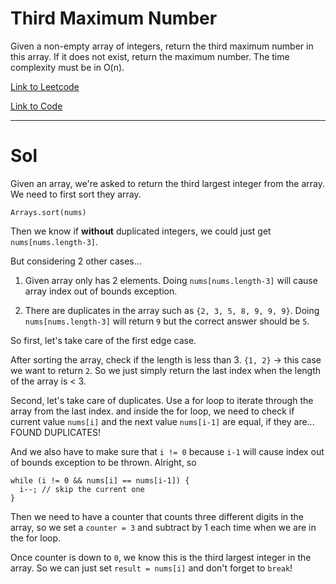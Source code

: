 # Third Maximum Number

Given a non-empty array of integers, return the third maximum number in this array.
If it does not exist, return the maximum number. The time complexity must be in O(n).

[Link to Leetcode](https://leetcode.com/problems/third-maximum-number/#/description)

[Link to Code](ThirdMax.java)

-------------------------------------------------------

# Sol

Given an array, we're asked to return the third largest integer from the array.
We need to first sort they array.

`Arrays.sort(nums)`

Then we know if **without** duplicated integers, we could just get
`nums[nums.length-3]`.

But considering 2 other cases...

1. Given array only has 2 elements. Doing `nums[nums.length-3]` will cause
array index out of bounds exception.

2. There are duplicates in the array such as `{2, 3, 5, 8, 9, 9, 9}`.
Doing `nums[nums.length-3]` will return `9` but the correct answer should be `5`.


So first, let's take care of the first edge case.

After sorting the array, check if the length is less than 3.
`{1, 2}` -> this case we want to return `2`.
So we just simply return the last index when the length of the array is < 3.


Second, let's take care of duplicates.
Use a for loop to iterate through the array from the last index.
and inside the for loop, we need to check if current value `nums[i]` and the next
value `nums[i-1]` are equal, if they are... FOUND DUPLICATES!

And we also have to make sure that `i != 0` because `i-1` will cause index out of
bounds exception to be thrown.
Alright, so

```
while (i != 0 && nums[i] == nums[i-1]) {
  i--; // skip the current one
}
```

Then we need to have a counter that counts three different digits in the array,
so we set a `counter = 3` and subtract by 1 each time when we are in the for loop.

Once counter is down to `0`, we know this is the third largest integer in the array.
So we can just set `result = nums[i]` and don't forget to `break`!
